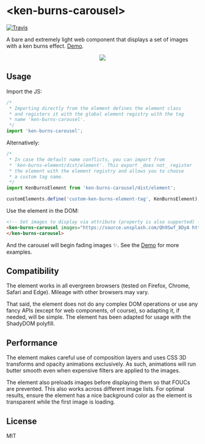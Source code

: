 # \<ken-burns-carousel\>
[![Travis](https://travis-ci.org/Festify/ken-burns-carousel.svg?branch=master)](https://travis-ci.org/Festify/ken-burns-carousel)

A bare and extremely light web component that displays a set of images with a ken burns effect. [Demo](https://festify.github.io/ken-burns-carousel/).

<p align="center">
  <a href="https://festify.github.io/ken-burns-carousel/">
    <img src="https://user-images.githubusercontent.com/1683034/37485135-e91fc698-288a-11e8-973b-999f86d3fd97.gif">
  </a>
</p>

## Usage
Import the JS:
```js
/*
 * Importing directly from the element defines the element class
 * and registers it with the global element registry with the tag
 * name 'ken-burns-carousel'.
 */
import 'ken-burns-carousel';
```

Alternatively:

```js
/*
 * In case the default name conflicts, you can import from
 * 'ken-burns-element/dist/element'. This export _does not_ register
 * the element with the element registry and allows you to choose
 * a custom tag name.
 */
import KenBurnsElement from 'ken-burns-carousel/dist/element';

customElements.define('custom-ken-burns-element-tag', KenBurnsElement);
```

Use the element in the DOM:
```html
<!-- Set images to display via attribute (property is also supported) -->
<ken-burns-carousel images="https://source.unsplash.com/Qh9Swf_8DyA https://source.unsplash.com/O453M2Liufs">
</ken-burns-carousel>
```

And the carousel will begin fading images ✨. See the [Demo](https://festify.github.io/ken-burns-carousel/) for more examples.

## Compatibility
The element works in all evergreen browsers (tested on Firefox, Chrome, Safari and Edge). Mileage with other browsers may vary.

That said, the element does not do any complex DOM operations or use any fancy APIs (except for web components, of course), so adapting it, if needed, will be simple. The element has been adapted for usage with the ShadyDOM polyfill.

## Performance
The element makes careful use of composition layers and uses CSS 3D transforms and opacity animations exclusively. As such, animations will run butter smooth even when expensive filters are applied to the images.

The element also preloads images before displaying them so that FOUCs are prevented. This also works across different image lists. For optimal results, ensure the element has a nice background color as the element is transparent while the first image is loading.

## License
MIT
